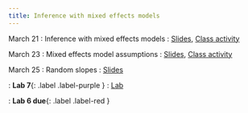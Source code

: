 ```yaml
---
title: Inference with mixed effects models
---
```


March 21
: Inference with mixed effects models
  : [Slides](https://sta279-s22.github.io/slides/lecture_20.html), [Class activity](https://sta279-s22.github.io/class_activities/ca_lecture_20.html)

March 23
: Mixed effects model assumptions
  : [Slides](https://sta279-s22.github.io/slides/lecture_21.html), [Class activity](https://sta279-s22.github.io/class_activities/ca_lecture_21.html)

March 25
: Random slopes
  : [Slides](https://sta279-s22.github.io/slides/lecture_22.html)

: **Lab 7**{: .label .label-purple }
  : [Lab](https://sta279-s22.github.io/labs/lab_7.html)

: **Lab 6 due**{: .label .label-red }